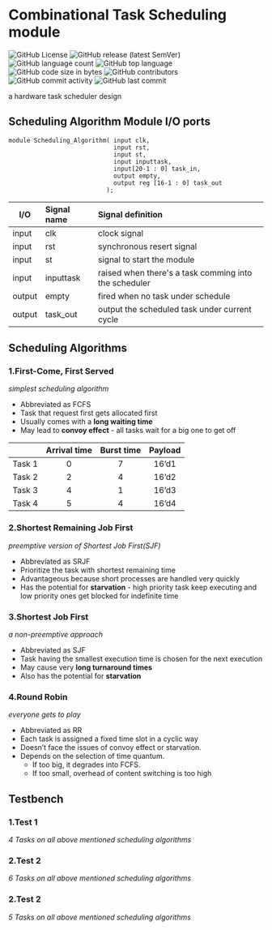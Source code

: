 # Combinational Task Scheduling module

<img alt="GitHub License" src="https://img.shields.io/github/license/hankshyu/TaskScheduler?color=orange&logo=github"> <img alt="GitHub release (latest SemVer)" src="https://img.shields.io/github/v/release/hankshyu/TaskScheduler?color=orange&logo=github"> <img alt="GitHub language count" src="https://img.shields.io/github/languages/count/hankshyu/TaskScheduler"> <img alt="GitHub top language" src="https://img.shields.io/github/languages/top/hankshyu/TaskScheduler"> <img alt="GitHub code size in bytes" src="https://img.shields.io/github/languages/code-size/hankshyu/TaskScheduler"> <img alt="GitHub contributors" src="https://img.shields.io/github/contributors/hankshyu/TaskScheduler?logo=git&color=green"> <img alt="GitHub commit activity" src="https://img.shields.io/github/commit-activity/y/hankshyu/TaskScheduler?logo=git&color=green">  <img alt="GitHub last commit" src="https://img.shields.io/github/last-commit/hankshyu/TaskScheduler?logo=git&color=green">

a hardware task scheduler design

## Scheduling Algorithm Module I/O ports

```
module Scheduling_Algorithm( input clk,
                             input rst,
                             input st,
                             input inputtask,
                             input[20-1 : 0] task_in,
                             output empty,
                             output reg [16-1 : 0] task_out
                           );
```

|  I/O    | Signal name  | Signal definition
|----|:----|:---|
| input  | clk |clock signal|
| input  | rst |synchronous resert signal|
| input  | st  |signal to start the module
|input |inputtask| raised when there's a task comming into the scheduler
|output |empty | fired when no task under schedule
|output|task_out |output the scheduled task under current cycle

## Scheduling Algorithms
### 1.First-Come, First Served

*simplest scheduling algorithm*
- Abbreviated as FCFS
- Task that request first gets allocated first
- Usually comes with a **long waiting time**
- May lead to **convoy effect** - all tasks wait for a big one to get off


| |Arrival time|Burst time|Payload
|:---|:--:|:--:|:--:|
Task 1|0 |7| 16’d1|
Task 2|2 |4 |16’d2|
Task 3|4 |1 |16’d3|
Task 4|5 |4 |16’d4|

### 2.Shortest Remaining Job First
*preemptive version of Shortest Job First(SJF)*

- Abbreviated as SRJF
- Prioritize the task with shortest remaining time
- Advantageous because short processes are handled very quickly 
- Has the potential for **starvation** - high priority task keep executing and low priority ones get blocked for indefinite time



### 3.Shortest Job First
*a non-preemptive approach*

- Abbreviated as SJF
- Task having the smallest execution time is chosen for the next execution
- May cause very **long turnaround times**
- Also has the potential for **starvation**


### 4.Round Robin
*everyone gets to play*

- Abbreviated as RR
- Each task is assigned a fixed time slot in a cyclic way 
- Doesn’t face the issues of convoy effect or starvation.
- Depends on the selection of time quantum.
  - If too big, it degrades into FCFS.
  - If too small, overhead of content switching is too high

## Testbench

### 1.Test 1
*4 Tasks on all above mentioned scheduling algorithms*

### 2.Test 2
*6 Tasks on all above mentioned scheduling algorithms*


### 2.Test 2
*5 Tasks on all above mentioned scheduling algorithms*


